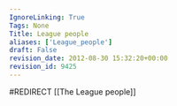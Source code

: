 ```yaml
---
IgnoreLinking: True
Tags: None
Title: League people
aliases: ['League_people']
draft: False
revision_date: 2012-08-30 15:32:20+00:00
revision_id: 9425
---
```


#REDIRECT [[The League people]]